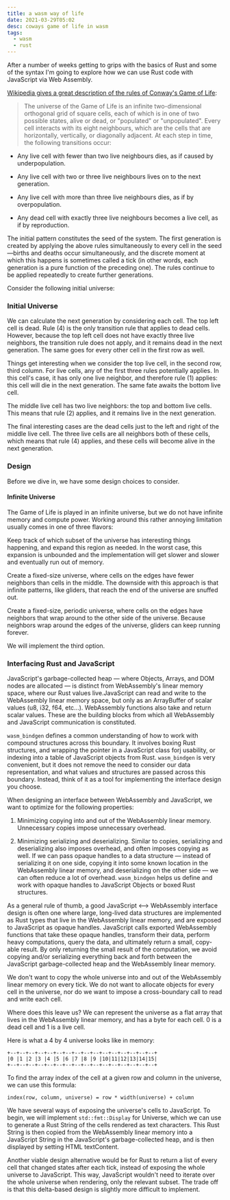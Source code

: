 ```yaml
---
title: a wasm way of life
date: 2021-03-29T05:02
desc: coways game of life in wasm
tags:
  - wasm
  - rust
---
```


After a number of weeks getting to grips with the basics of Rust and some of the syntax I'm going to explore how we can use Rust code with JavaScript via Web Assembly.

[Wikipedia gives a great description of the rules of Conway's Game of Life](https://en.wikipedia.org/wiki/Conway%27s_Game_of_Life):

> The universe of the Game of Life is an infinite two-dimensional orthogonal grid of square cells, each of which is in one of two possible states, alive or dead, 
or "populated" or "unpopulated". Every cell interacts with its eight neighbours, which are the cells that are horizontally, 
vertically, or diagonally adjacent. At each step in time, the following transitions occur:

* Any live cell with fewer than two live neighbours dies, as if caused by underpopulation.

* Any live cell with two or three live neighbours lives on to the next generation.

* Any live cell with more than three live neighbours dies, as if by overpopulation.

* Any dead cell with exactly three live neighbours becomes a live cell, as if by reproduction.

The initial pattern constitutes the seed of the system. The first generation is created by applying the above rules simultaneously to every cell in the seed—births and deaths occur simultaneously, and the discrete moment at which this happens is sometimes called a tick (in other words, each generation is a pure function of the preceding one). The rules continue to be applied repeatedly to create further generations.

Consider the following initial universe:

### Initial Universe

We can calculate the next generation by considering each cell. The top left cell is dead. Rule (4) is the only transition rule that applies to dead cells. However, because the top left cell does not have exactly three live neighbors, the transition rule does not apply, and it remains dead in the next generation. The same goes for every other cell in the first row as well.

Things get interesting when we consider the top live cell, in the second row, third column. For live cells, any of the first three rules potentially applies. In this cell's case, it has only one live neighbor, and therefore rule (1) applies: this cell will die in the next generation. The same fate awaits the bottom live cell.

The middle live cell has two live neighbors: the top and bottom live cells. This means that rule (2) applies, and it remains live in the next generation.

The final interesting cases are the dead cells just to the left and right of the middle live cell. The three live cells are all neighbors both of these cells, which means that rule (4) applies, and these cells will become alive in the next generation.

### Design

Before we dive in, we have some design choices to consider.

#### Infinite Universe

The Game of Life is played in an infinite universe, but we do not have infinite memory and compute power. Working around this rather annoying limitation usually comes in one of three flavors:

Keep track of which subset of the universe has interesting things happening, and expand this region as needed. In the worst case, this expansion is unbounded and the implementation will get slower and slower and eventually run out of memory.

Create a fixed-size universe, where cells on the edges have fewer neighbors than cells in the middle. The downside with this approach is that infinite patterns, like gliders, that reach the end of the universe are snuffed out.

Create a fixed-size, periodic universe, where cells on the edges have neighbors that wrap around to the other side of the universe. Because neighbors wrap around the edges of the universe, gliders can keep running forever.

We will implement the third option.

### Interfacing Rust and JavaScript

JavaScript's garbage-collected heap — where Objects, Arrays, and DOM nodes are allocated — is distinct from WebAssembly's linear memory space, where our Rust values live.JavaScript can read and write to the WebAssembly linear memory space, but only as an ArrayBuffer of scalar values (u8, i32, f64, etc...). WebAssembly functions also take and return scalar values. These are the building blocks from which all WebAssembly and JavaScript communication is constituted.

``wasm_bindgen`` defines a common understanding of how to work with compound structures across this boundary. It involves boxing Rust structures, and wrapping the pointer in a JavaScript class forj usability, or indexing into a table of JavaScript objects from Rust. `wasm_bindgen` is very convenient, but it does not remove the need to consider our data representation, and what values and structures are passed across this boundary. Instead, think of it as a tool for implementing the interface design you choose.

When designing an interface between WebAssembly and JavaScript, we want to optimize for the following properties:

1. Minimizing copying into and out of the WebAssembly linear memory. Unnecessary copies impose unnecessary overhead.

2. Minimizing serializing and deserializing. Similar to copies, serializing and deserializing also imposes overhead, and often imposes copying as well. If we can pass opaque handles to a data structure — instead of serializing it on one side, copying it into some known location in the WebAssembly linear memory, and deserializing on the other side — we can often reduce a lot of overhead. `wasm_bindgen` helps us define and work with opaque handles to JavaScript Objects or boxed Rust structures.

As a general rule of thumb, a good JavaScript <--> WebAssembly interface design is often one where large, long-lived data structures are implemented as Rust types that live in the WebAssembly linear memory, and are exposed to JavaScript as opaque handles. JavaScript calls exported WebAssembly functions that take these opaque handles, transform their data, perform heavy computations, query the data, and ultimately return a small, copy-able result. By only returning the small result of the computation, we avoid copying and/or serializing everything back and forth between the JavaScript garbage-collected heap and the WebAssembly linear memory.

We don't want to copy the whole universe into and out of the WebAssembly linear memory on every tick. We do not want to allocate objects for every cell in the universe, nor do we want to impose a cross-boundary call to read and write each cell.

Where does this leave us? We can represent the universe as a flat array that lives in the WebAssembly linear memory, and has a byte for each cell. 0 is a dead cell and 1 is a live cell.

Here is what a 4 by 4 universe looks like in memory:

```
+--+--+--+--+--+--+--+--+--+--+--+--+--+--+--+--+
|0 |1 |2 |3 |4 |5 |6 |7 |8 |9 |10|11|12|13|14|15|  
+--+--+--+--+--+--+--+--+--+--+--+--+--+--+--+--+
```

To find the array index of the cell at a given row and column in the universe, we can use this formula:

`index(row, column, universe) = row * width(universe) + column`

We have several ways of exposing the universe's cells to JavaScript. To begin, we will implement `std::fmt::Display` for Universe, which we can use to generate a Rust String of the cells rendered as text characters. This Rust String is then copied from the WebAssembly linear memory into a JavaScript String in the JavaScript's garbage-collected heap, and is then displayed by setting HTML textContent.

Another viable design alternative would be for Rust to return a list of every cell that changed states after each tick, instead of exposing the whole universe to JavaScript. This way, JavaScript wouldn't need to iterate over the whole universe when rendering, only the relevant subset. The trade off is that this delta-based design is slightly more difficult to implement.
